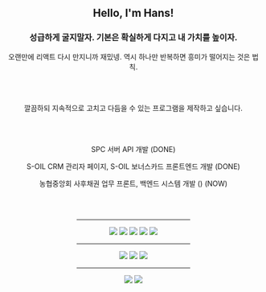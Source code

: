 <div id="profile" align="center">
    <h2>Hello, I'm Hans!</h2>
    <h3>성급하게 굴지말자. 기본은 확실하게 다지고 내 가치를 높이자.</h3>
    <p>오랜만에 리액트 다시 만지니까 재밌넹. 역시 하나만 반복하면 흥미가 떨어지는 것은 법칙.</p>
    <br />
    <br />
</div>

<div id="hope" align="center">
    <p style="font: 24px;">깔끔하되 지속적으로 고치고 다듬을 수 있는 프로그램을 제작하고 싶습니다.</p>
    <br />
    <br />
</div>

<div id="talk" align="center">
    <p>SPC 서버 API 개발 (DONE)</p>
    <p>S-OIL CRM 관리자 페이지, S-OIL 보너스카드 프론트엔드 개발 (DONE) </p>
    <p>농협중앙회 사후채권 업무 프론트, 백엔드 시스템 개발 () (NOW)</p>
    <br />
    <br />
</div>

<div id="tech" align="center">
    <hr align="center" width=45% />
    <div id="main">
        <img src="https://img.shields.io/badge/Java-E6E6E6?style=for-the-badge&logo=java&logoColor=blue">
        <img src="https://img.shields.io/badge/Spring_Framework-auto?style=for-the-badge&logo=spring&logoColor=black">
        <img src="https://img.shields.io/badge/MyBatis-E6E6E6?style=for-the-badge&logo=MyBatis&logoColor=red">
        <img src="https://img.shields.io/badge/JPA-E6E6E6?style=for-the-badge&logo=JPA&logoColor=red">
        <img src="https://img.shields.io/badge/Oracle-E6E6E6?style=for-the-badge&logo=oracle&logoColor=red">
    </div>
    <hr align="center" width=45% />
    <div id="sub">
        <img src="https://img.shields.io/badge/JavaScript-E6E6E6?style=for-the-badge&logo=javascript&logoColor=yellow">
        <img src="https://img.shields.io/badge/React-E6E6E6?style=for-the-badge&logo=react&logoColor=purple">
        <img src="https://img.shields.io/badge/JQuery-E6E6E6?style=for-the-badge&logo=JQuery&logoColor=purple">
    </div>
    <hr align="center" width=45% />
    <div id="devOps">
        <img src="https://img.shields.io/badge/docker-E6E6E6?style=for-the-badge&logo=docker&logoColor=blue">
        <img src="https://img.shields.io/badge/AWS-E6E6E6?style=for-the-badge&logo=AWS&logoColor=black">
    </div>
</div>
